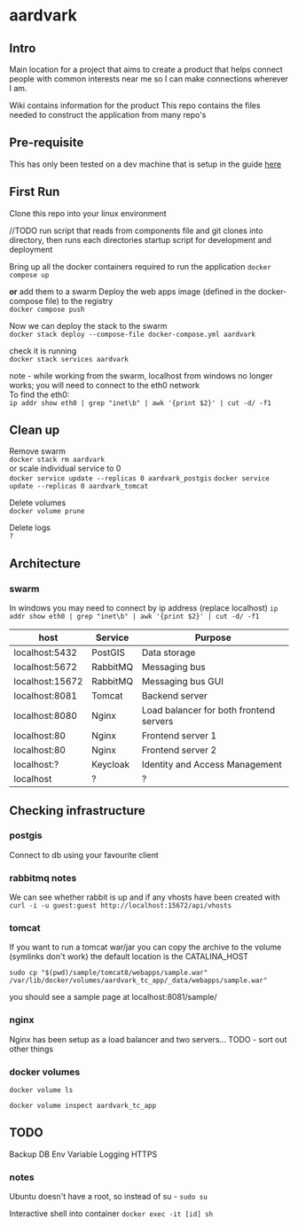 # aardvark

## Intro
Main location for a project that aims to create a product that helps connect people with common interests near me so I can make connections wherever I am.  

Wiki contains information for the product
This repo contains the files needed to construct the application from many repo's

## Pre-requisite  
This has only been tested on a dev machine that is setup in the guide [here](https://github.com/fistralpro/dev_setup)

## First Run

Clone this repo into your linux environment 

//TODO run script that reads from components file and git clones into directory, then runs each directories startup script for development and deployment

Bring up all the docker containers required to run the application
`docker compose up`  

**or** add them to a swarm
Deploy the web apps image (defined in the docker-compose file) to the registry  
`docker compose push`    

Now we can deploy the stack to the swarm  
`docker stack deploy --compose-file docker-compose.yml aardvark`

check it is running  
`docker stack services aardvark`

note - while working from the swarm, localhost from windows no longer works; you will need to connect to the eth0 network     
To find the eth0:   
`ip addr show eth0 | grep "inet\b" | awk '{print $2}' | cut -d/ -f1`

## Clean up

Remove swarm  
`docker stack rm aardvark`  
or scale individual service to 0  
`docker service update --replicas 0 aardvark_postgis`
`docker service update --replicas 0 aardvark_tomcat`

Delete volumes  
`docker volume prune`

Delete logs  
`?`

## Architecture
### swarm
In windows you may need to connect by ip address (replace localhost) 
`ip addr show eth0 | grep "inet\b" | awk '{print $2}' | cut -d/ -f1`  

host | Service | Purpose 
--- | --- | ---
localhost:5432 | PostGIS | Data storage
localhost:5672 | RabbitMQ | Messaging bus 
localhost:15672 | RabbitMQ | Messaging bus GUI 
localhost:8081 | Tomcat | Backend server
localhost:8080 | Nginx | Load balancer for both frontend servers
localhost:80 | Nginx | Frontend server 1
localhost:80 | Nginx | Frontend server 2
localhost:? | Keycloak | Identity and Access Management
localhost|? | ? | logging


## Checking infrastructure
### postgis
Connect to db using your favourite client
### rabbitmq notes
We can see whether rabbit is up and if any vhosts have been created with  
`curl -i -u guest:guest http://localhost:15672/api/vhosts`

### tomcat
If you want to run a tomcat war/jar you can copy the archive to the volume (symlinks don't work) the default location is the CATALINA_HOST

```
sudo cp "$(pwd)/sample/tomcat8/webapps/sample.war" /var/lib/docker/volumes/aardvark_tc_app/_data/webapps/sample.war"
```
you should see a sample page at localhost:8081/sample/


### nginx
Nginx has been setup as a load balancer and two servers... TODO - sort out other things

### docker volumes
`docker volume ls`  

`docker volume inspect aardvark_tc_app`  

## TODO
Backup DB
Env Variable
Logging
HTTPS

### notes
Ubuntu doesn't have a root, so instead of su - 
`sudo su`

Interactive shell into container
`docker exec -it [id] sh`
